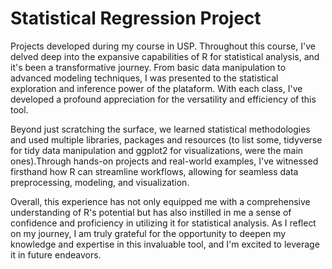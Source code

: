 # Statistical Regression Project
Projects developed during my course in USP. Throughout this course, I've delved deep into the expansive capabilities of R for statistical analysis, and it's been a transformative journey. From basic data manipulation to advanced modeling techniques, I was presented to the statistical exploration and inference power of the plataform. With each class, I've developed a profound appreciation for the versatility and efficiency of this tool.

Beyond just scratching the surface, we learned statistical methodologies and used multiple libraries, packages and resources (to list some, tidyverse for tidy data manipulation and ggplot2 for visualizations, were the main ones).Through hands-on projects and real-world examples, I've witnessed firsthand how R can streamline workflows, allowing for seamless data preprocessing, modeling, and visualization.

Overall, this experience has not only equipped me with a comprehensive understanding of R's potential but has also instilled in me a sense of confidence and proficiency in utilizing it for statistical analysis. As I reflect on my journey, I am truly grateful for the opportunity to deepen my knowledge and expertise in this invaluable tool, and I'm excited to leverage it in future endeavors.
